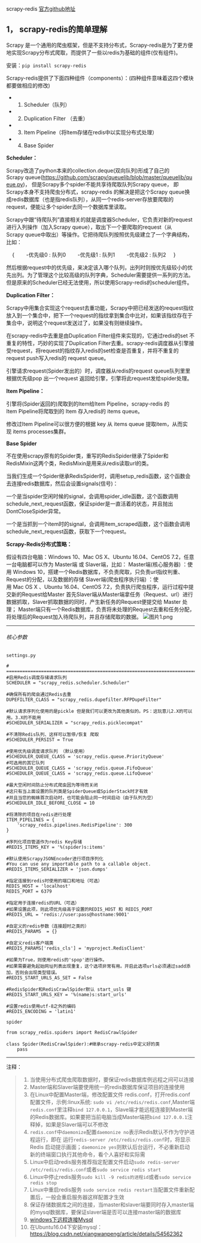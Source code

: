 
scrapy-redis [官方github地址](https://github.com/rmax/scrapy-redis)

## 1， scrapy-redis的简单理解

Scrapy 是一个通用的爬虫框架，但是不支持分布式，Scrapy-redis是为了更方便地实现Scrapy分布式爬取，而提供了一些以redis为基础的组件(仅有组件)。

安装：`pip install scrapy-redis`

Scrapy-redis提供了下面四种组件（components）：(四种组件意味着这四个模块都要做相应的修改)

- 1.  Scheduler（队列）
- 2.  Duplication Filter （去重）
- 3.  Item Pipeline（将Item存储在redis中以实现分布式处理）
- 4.  Base Spider

**Scheduler：**

Scrapy改造了python本来的collection.deque(双向队列)形成了自己的Scrapy queue(https://github.com/scrapy/queuelib/blob/master/queuelib/queue.py)，
但是Scrapy多个spider不能共享待爬取队列Scrapy queue， 即Scrapy本身不支持爬虫分布式，scrapy-redis 的解决是把这个Scrapy queue换成redis数据库（也是指redis队列），从同一个redis-server存放要爬取的request，便能让多个spider去同一个数据库里读取。

Scrapy中跟“待爬队列”直接相关的就是调度器Scheduler，它负责对新的request进行入列操作（加入Scrapy queue），取出下一个要爬取的request（从Scrapy queue中取出）等操作。它把待爬队列按照优先级建立了一个字典结构，比如：

    {
       -优先级0 : 队列0
       -优先级1 : 队列1
       -优先级2 : 队列2
    }

然后根据request中的优先级，来决定该入哪个队列，出列时则按优先级较小的优先出列。为了管理这个比较高级的队列字典，Scheduler需要提供一系列的方法。但是原来的Scheduler已经无法使用，所以使用Scrapy-redis的scheduler组件。

**Duplication Filter：**

Scrapy中用集合实现这个request去重功能，Scrapy中把已经发送的request指纹放入到一个集合中，把下一个request的指纹拿到集合中比对，如果该指纹存在于集合中，说明这个request发送过了，如果没有则继续操作。

在scrapy-redis中去重是由Duplication Filter组件来实现的，它通过redis的set 不重复的特性，巧妙的实现了Duplication Filter去重。scrapy-redis调度器从引擎接受request，将request的指纹存⼊redis的set检查是否重复，并将不重复的request push写⼊redis的 request queue。

引擎请求request(Spider发出的）时，调度器从redis的request queue队列⾥里根据优先级pop 出一个request 返回给引擎，引擎将此request发给spider处理。

**Item Pipeline：**

引擎将(Spider返回的)爬取到的Item给Item Pipeline，scrapy-redis 的Item Pipeline将爬取到的 Item 存⼊redis的 items queue。

修改过Item Pipeline可以很方便的根据 key 从 items queue 提取item，从⽽实现 items processes集群。

**Base Spider**

不在使用scrapy原有的Spider类，重写的RedisSpider继承了Spider和RedisMixin这两个类，RedisMixin是用来从redis读取url的类。

当我们生成一个Spider继承RedisSpider时，调用setup_redis函数，这个函数会去连接redis数据库，然后会设置signals(信号)：

一个是当spider空闲时候的signal，会调用spider_idle函数，这个函数调用schedule_next_request函数，保证spider是一直活着的状态，并且抛出DontCloseSpider异常。

一个是当抓到一个item时的signal，会调用item_scraped函数，这个函数会调用schedule_next_request函数，获取下一个request。

**Scrapy-Redis分布式策略：**

假设有四台电脑：Windows 10、Mac OS X、Ubuntu 16.04、CentOS 7.2，任意一台电脑都可以作为 Master端 或 Slaver端，比如：
Master端(核心服务器) ：使用 Windows 10，搭建一个Redis数据库，不负责爬取，只负责url指纹判重、Request的分配，以及数据的存储
Slaver端(爬虫程序执行端) ：使用 Mac OS X 、Ubuntu 16.04、CentOS 7.2，负责执行爬虫程序，运行过程中提交新的Request给Master
首先Slaver端从Master端拿任务（Request、url）进行数据抓取，Slaver抓取数据的同时，产生新任务的Request便提交给 Master 处理；
Master端只有一个Redis数据库，负责将未处理的Request去重和任务分配，将处理后的Request加入待爬队列，并且存储爬取的数据。
![图片1.png](https://upload-images.jianshu.io/upload_images/6591571-0aa3ae1f42aae80d.png?imageMogr2/auto-orient/strip%7CimageView2/2/w/1240)

----------------------------------------
###### 核心参数
`settings.py`
```
# ===========================================================================
#启用Redis调度存储请求队列
SCHEDULER = "scrapy_redis.scheduler.Scheduler"

#确保所有的爬虫通过Redis去重
DUPEFILTER_CLASS = "scrapy_redis.dupefilter.RFPDupeFilter"

#默认请求序列化使用的是pickle 但是我们可以更改为其他类似的。PS：这玩意儿2.X的可以用。3.X的不能用
#SCHEDULER_SERIALIZER = "scrapy_redis.picklecompat"

#不清除Redis队列、这样可以暂停/恢复 爬取
#SCHEDULER_PERSIST = True

#使用优先级调度请求队列 （默认使用）
#SCHEDULER_QUEUE_CLASS = 'scrapy_redis.queue.PriorityQueue'
#可选用的其它队列
#SCHEDULER_QUEUE_CLASS = 'scrapy_redis.queue.FifoQueue'
#SCHEDULER_QUEUE_CLASS = 'scrapy_redis.queue.LifoQueue'

#最大空闲时间防止分布式爬虫因为等待而关闭
#这只有当上面设置的队列类是SpiderQueue或SpiderStack时才有效
#并且当您的蜘蛛首次启动时，也可能会阻止同一时间启动（由于队列为空）
#SCHEDULER_IDLE_BEFORE_CLOSE = 10

#将清除的项目在redis进行处理
ITEM_PIPELINES = {
    'scrapy_redis.pipelines.RedisPipeline': 300
}

#序列化项目管道作为redis Key存储
#REDIS_ITEMS_KEY = '%(spider)s:items'

#默认使用ScrapyJSONEncoder进行项目序列化
#You can use any importable path to a callable object.
#REDIS_ITEMS_SERIALIZER = 'json.dumps'

#指定连接到redis时使用的端口和地址（可选）
REDIS_HOST = 'localhost'
REDIS_PORT = 6379

#指定用于连接redis的URL（可选）
#如果设置此项，则此项优先级高于设置的REDIS_HOST 和 REDIS_PORT
#REDIS_URL = 'redis://user:pass@hostname:9001'

#自定义的redis参数（连接超时之类的）
#REDIS_PARAMS  = {}

#自定义redis客户端类
#REDIS_PARAMS['redis_cls'] = 'myproject.RedisClient'

#如果为True，则使用redis的'spop'进行操作。
#如果需要避免起始网址列表出现重复，这个选项非常有用。开启此选项urls必须通过sadd添加，否则会出现类型错误。
#REDIS_START_URLS_AS_SET = False

#RedisSpider和RedisCrawlSpider默认 start_usls 键
#REDIS_START_URLS_KEY = '%(name)s:start_urls'

#设置redis使用utf-8之外的编码
#REDIS_ENCODING = 'latin1'

```
`spider`
```
from scrapy_redis.spiders import RedisCrawlSpider

class Spider(RedisCrawlSpider):#继承scrapy-redis中定义好的类
    pass
```
****
注释：
> 1. 当使用分布式爬虫爬取数据时，要保证redis数据库例远程之间可以连接
> 2. Master端和Slaver端要使用统一的redis数据库保证项目的连接使用
> 3. 在Linux中配置Master端，修改配置文件 redis.conf，打开redis.conf配置文件，示例:linux系统: `sudo vi /etc/redis/redis.conf`,Master端`redis.conf`里注释`bind 127.0.0.1`，Slave端才能远程连接到Master端的Redis数据库。如果要把当前电脑当成Master端把`bind 127.0.0.1`注释掉，如果是Slaver端可以不修改
> 4. `redis.conf`中`daemonize`配置`daemonize no`表示Redis默认不作为守护进程运行，即在 运行`redis-server /etc/redis/redis.conf`时，将显示Redis 启动提示画面；`daemonize yes`则默认后台运行，不必重新启动新的终端窗口执行其他命令，看个人喜好和实际需
> 5.  Linux中启动redis服务推荐指定配置文件启动`sudo redis-server /etc/redis/redis.conf`或者`sudo service redis start`
> 6.  Linux中停止redis服务`sudo kill -9 redis的进程id`或者`sudo service redis stop`
> 7. Linux中重启redis服务 `sudo service redis restart`当配置文件重新配置后，一般会重启服务器这样配置才生效
> 8. 保证存储数据库之间的连接，当master和slaver端要同时存入master端的mysql数据库，要保证slaver端是否可以连接master端的数据库
> 9.  [windows下远程连接Mysql](https://www.cnblogs.com/fnlingnzb-learner/p/5848405.html)
> 10. 在Ubuntu16.04下安装mysql：https://blog.csdn.net/xiangwanpeng/article/details/54562362





